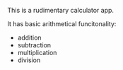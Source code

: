 This is a rudimentary calculator app.

It has basic arithmetical funcitonality:
  - addition
  - subtraction
  - multiplication
  - division

